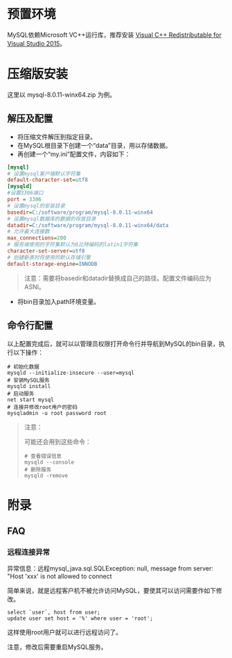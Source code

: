 # 预置环境

MySQL依赖Microsoft VC++运行库，推荐安装 [Visual C++ Redistributable for Visual Studio 2015](https://www.microsoft.com/zh-CN/download/details.aspx?id=48145)。

# 压缩版安装

这里以 mysql-8.0.11-winx64.zip 为例。

## 解压及配置

- 将压缩文件解压到指定目录。
- 在MySQL根目录下创建一个“data”目录，用以存储数据。
- 再创建一个“my.ini”配置文件，内容如下：

```ini
[mysql]
# 设置mysql客户端默认字符集
default-character-set=utf8
[mysqld]
#设置3306端口
port = 3306 
# 设置mysql的安装目录
basedir=C:/software/program/mysql-8.0.11-winx64
# 设置mysql数据库的数据的存放目录
datadir=C:/software/program/mysql-8.0.11-winx64/data
# 允许最大连接数
max_connections=200
# 服务端使用的字符集默认为8比特编码的latin1字符集
character-set-server=utf8
# 创建新表时将使用的默认存储引擎
default-storage-engine=INNODB
```

> 注意：需要将basedir和datadir替换成自己的路径。配置文件编码应为ASNI。

* 将bin目录加入path环境变量。

## 命令行配置

以上配置完成后，就可以以管理员权限打开命令行并导航到MySQL的bin目录，执行以下操作：

```
# 初始化数据
mysqld --initialize-insecure --user=mysql
# 安装MySQL服务
mysqld install
# 启动服务
net start mysql
# 连接并修改root用户的密码
mysqladmin -u root password root
```

> 注意：
>
> 可能还会用到这些命令：
>
> ```
> # 查看错误信息
> mysqld --console
> # 删除服务
> mysqld -remove
> ```

# 附录

## FAQ

### 远程连接异常

异常信息：远程mysql_java.sql.SQLException: null, message from server: "Host 'xxx' is not allowed to connect

简单来说，就是远程客户机不被允许访问MySQL，要使其可以访问需要作如下修改。

```mysql
select `user`, host from user;
update user set host = '%' where user = 'root';
```

这样使用root用户就可以进行远程访问了。

注意，修改后需要重启MySQL服务。